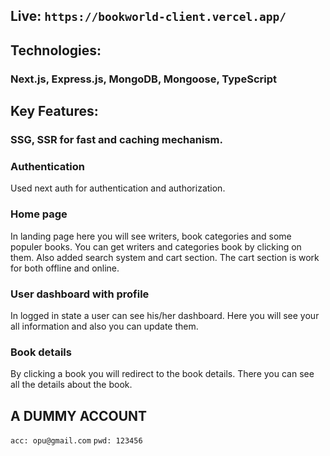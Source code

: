 ## Live: ```https://bookworld-client.vercel.app/```
## Technologies:
### Next.js, Express.js, MongoDB, Mongoose, TypeScript

## Key Features:
### SSG, SSR for fast and caching mechanism.

### Authentication
Used next auth for authentication and authorization.

### Home page
In landing page here you will see writers, book categories and some populer books. You can get writers and categories book by clicking on them. Also added search system and cart section.
The cart section is work for both offline and online.

### User dashboard with profile
In logged in state a user can see his/her dashboard. Here you will see your all information and also you can update them.

### Book details
By clicking a book you will redirect to the book details. There you can see all the details about the book.


## A DUMMY ACCOUNT
```acc: opu@gmail.com``` ```pwd: 123456```